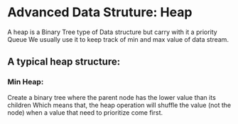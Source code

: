 # Advanced Data Struture: Heap

A heap is a Binary Tree type of Data structure but carry with it a priority Queue
We usually use it to keep track of min and max value of data stream.

## A typical heap structure:
### Min Heap:
Create a binary tree where the parent node has the lower value than its children
Which means that, the heap operation will shuffle the value (not the node) when a value
that need to prioritize come first.
